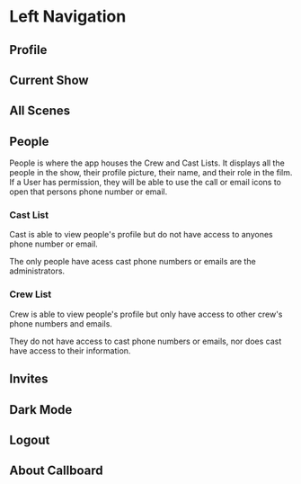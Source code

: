 # Left Navigation

## Profile

## Current Show

## All Scenes

## People

People is where the app houses the Crew and Cast Lists. It displays all the people in the show, their profile picture, their name, and their role in the film. If a User has permission, they will be able to use the call or email icons to open that persons phone number or email.

### Cast List

Cast is able to view people's profile but do not have access to anyones phone number or email.

The only people have acess cast phone numbers or emails are the administrators.

### Crew List

Crew is able to view people's profile but only have access to other crew's phone numbers and emails.

They do not have access to cast phone numbers or emails, nor does cast have access to their information.

## Invites

## Dark Mode

## Logout

## About Callboard
